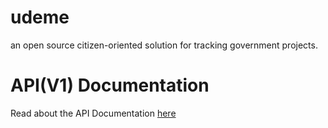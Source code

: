 # udeme

an open source citizen-oriented solution for tracking government projects.

# API(V1) Documentation

Read about the API Documentation [here](https://github.com/frknasir/udeme/blob/master/docs/api_1_0_spec.md)
